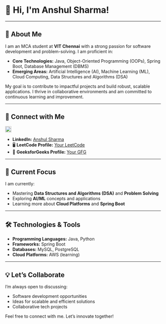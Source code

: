 # 👋 Hi, I'm Anshul Sharma!

---

## 🚀 About Me
I am an MCA student at **VIT Chennai** with a strong passion for software development and problem-solving. I am proficient in:
- **Core Technologies:** Java, Object-Oriented Programming (OOPs), Spring Boot, Database Management (DBMS)
- **Emerging Areas:** Artificial Intelligence (AI), Machine Learning (ML), Cloud Computing, Data Structures and Algorithms (DSA)

My goal is to contribute to impactful projects and build robust, scalable applications. I thrive in collaborative environments and am committed to continuous learning and improvement.

---

## 🔗 Connect with Me

<a href="https://www.linkedin.com/in/anshulsharma2001">
  <img src="![image](https://github.com/user-attachments/assets/27111865-2e11-4621-ba46-109042e9f3a1)" alt="LinkedIn" width="20" height="20">
</a>


-    **LinkedIn:** [Anshul Sharma](https://www.linkedin.com/in/anshulsharma2001)  
- 🖥️ **LeetCode Profile:** [Your LeetCode](https://leetcode.com/u/me-anshulsharma/)  
- 📘 **GeeksforGeeks Profile:** [Your GFG](https://www.geeksforgeeks.org/user/me_anshulsharma/)  

---

## 🌱 Current Focus
I am currently:
- Mastering **Data Structures and Algorithms (DSA)** and **Problem Solving**
- Exploring **AI/ML** concepts and applications
- Learning more about **Cloud Platforms** and **Spring Boot**

---

## 🛠️ Technologies & Tools
- **Programming Languages:** Java, Python  
- **Frameworks:** Spring Boot  
- **Databases:** MySQL, PostgreSQL  
- **Cloud Platforms:** AWS (learning)  

---

## 💡 Let’s Collaborate
I’m always open to discussing:
- Software development opportunities
- Ideas for scalable and efficient solutions
- Collaborative tech projects

Feel free to connect with me. Let’s innovate together!

